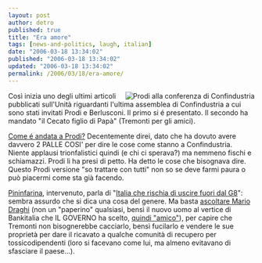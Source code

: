 ```yaml
---
layout: post
author: detro
published: true
title: "Era amore"
tags: [news-and-politics, laugh, italian]
date: "2006-03-18 13:34:02"
published: "2006-03-18 13:34:02"
updated: "2006-03-18 13:34:02"
permalink: /2006/03/18/era-amore/
---
```


<img src="http://www.unita.it/images/2006marzo/0317prodi10.jpg" alt="Prodi alla conferenza di Confindustria" align="right" />
Così inizia uno degli ultimi articoli pubblicati sull'Unità riguardanti l'ultima assemblea di Confindustria a cui sono stati invitati Prodi e Berlusconi.
Il primo si é presentato. Il secondo ha mandato "il Cecato figlio di Papà" (Tremonti per gli amici).

<a href="http://www.unita.it/index.asp?SEZIONE_COD=HP&TOPIC_TIPO=&TOPIC_ID=48094">Come é andata a Prodi?</a> Decentemente direi, dato che ha dovuto avere davvero 2 PALLE COSI' per dire le cose come stanno a Confindustria. Niente applausi trionfalistici quindi (e chi ci sperava?) ma nemmeno fischi e schiamazzi. Prodi li ha presi di petto. Ha detto le cose che bisognava dire. Questo Prodi versione "so trattare con tutti" non so se deve farmi paura o può piacermi come sta già facendo.

<a href="http://www.unita.it/index.asp?SEZIONE_COD=HP&TOPIC_TIPO=&topic_id=48082">Pininfarina</a>, intervenuto, parla di "<a href="http://www.unita.it/index.asp?SEZIONE_COD=HP&TOPIC_TIPO=&topic_id=48082">Italia che rischia di uscire fuori dal G8</a>": sembra assurdo che si dica una cosa del genere. Ma basta <a href="http://www.detronizator.org/2006/03/16/nooooo-ma-va-tutto-bene-perche-nessuno-gli-crede/">ascoltare Mario Draghi</a> (non un "paperino" qualsiasi, bensì il nuovo uomo al vertice di Bankitalia che IL GOVERNO ha scelto, <ins datetime="2006-03-18T12:25:19+00:00">quindi "amico"</ins>), per capire che Tremonti non bisognerebbe cacciarlo, bensì fucilarlo e vendere le sue proprietà per dare il ricavato a qualche comunità di recupero per tossicodipendenti (loro si facevano come lui, ma almeno evitavano di sfasciare il paese...).
